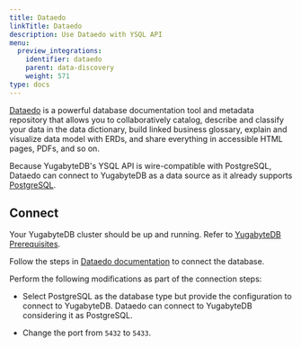```yaml
---
title: Dataedo
linkTitle: Dataedo
description: Use Dataedo with YSQL API
menu:
  preview_integrations:
    identifier: dataedo
    parent: data-discovery
    weight: 571
type: docs
---
```


[Dataedo](https://dataedo.com/) is a powerful database documentation tool and metadata repository that allows you to collaboratively catalog, describe and classify your data in the data dictionary, build linked business glossary, explain and visualize data model with ERDs, and share everything in accessible HTML pages, PDFs, and so on.

Because YugabyteDB's YSQL API is wire-compatible with PostgreSQL, Dataedo can connect to YugabyteDB as a data source as it already supports [PostgreSQL](https://dataedo.com/docs/postgresql).

## Connect

Your YugabyteDB cluster should be up and running. Refer to [YugabyteDB Prerequisites](../tools/#yugabytedb-prerequisites).

Follow the steps in [Dataedo documentation](https://dataedo.com/docs/connecting-to-postgresql) to connect the database.

Perform the following modifications as part of the connection steps:

- Select PostgreSQL as the database type but provide the configuration to connect to YugabyteDB. Dataedo can connect to YugabyteDB considering it as PostgreSQL.

- Change the port from `5432` to `5433`.

